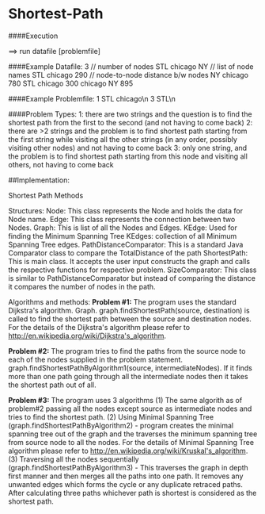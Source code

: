 Shortest-Path
=============

####Execution

==> run datafile [problemfile]


####Example Datafile:
3  // number of nodes
STL chicago NY  // list of node names
STL chicago 290 // node-to-node distance b/w nodes
NY chicago 780
STL chicago 300
chicago NY 895


####Example Problemfile:
1 STL chicago\n
3 STL\n


####Problem Types:
1: there are two strings and the question is to find the shortest path from the first to the second (and not having to come back)
2: there are >2 strings and the problem is to find shortest path starting from the first string while visiting all the other strings (in any order, possibly visiting other nodes) and not having to come back
3: only one string, and the problem is to find shortest path starting from this node and visiting all others, not having to come back


##Implementation:

Shortest Path Methods

Structures:
Node: This class represents the Node and holds the data for Node name.
Edge: This class represents the connection between two Nodes.
Graph: This is list of all the Nodes and Edges.
KEdge: Used for finding the Minimum Spanning Tree
KEdges: collection of all Minimum Spanning Tree edges.
PathDistanceComparator: This is a standard Java Comparator class to compare the TotalDistance of the path
ShortestPath: This is main class. It accepts the user input constructs the graph and calls the respective functions for respective problem.
SizeComparator: This class is similar to PathDistanceComparator but instead of comparing the distance it compares the number of nodes in the path.

Algorithms and methods:
**Problem #1:** The program uses the standard Dijkstra's algorithm. Graph. graph.findShortestPath(source, destination) is called to find the shortest path between the source and destination nodes. For the details of the Dijkstra's algorithm please refer to http://en.wikipedia.org/wiki/Dijkstra's_algorithm.

**Problem #2:** The program tries to find the paths from the source node to each of the nodes supplied in the problem statement. graph.findShortestPathByAlgorithm1(source, intermediateNodes). If it finds more than one path going through all the intermediate nodes then it takes the shortest path out of all.

**Problem #3:** The program uses 3 algorithms
    (1) The same algorith as of problem#2 passing all the nodes except source as intermediate nodes and tries to find the shortest path.
    (2) Using Minimal Spanning Tree (graph.findShortestPathByAlgorithm2) - program creates the minimal spanning tree out of the graph and the traverses the minimum spanning tree from source node to all the nodes. For the details of Minimal Spanning Tree algorithm please refer to http://en.wikipedia.org/wiki/Kruskal's_algorithm.
    (3) Traversing all the nodes sequentially (graph.findShortestPathByAlgorithm3) - This traverses the graph in depth first manner and then merges all the paths into one path. It removes any unwanted edges which forms the cycle or any duplicate retraced paths.
After calculating three paths whichever path is shortest is considered as the shortest path.

